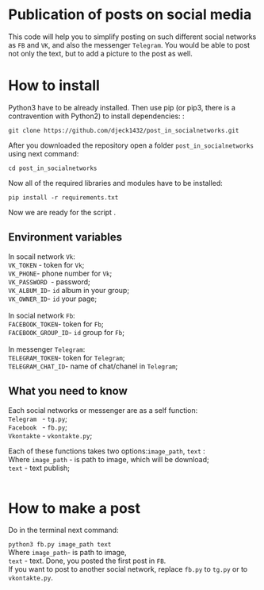 # Publication of posts on social media 
This code will help you to simplify posting on such different social networks as ```FB``` and ```VK```, and also the messenger ```Telegram```. You would be able to post not only the text, but to add a picture to the post as well. 

# How to install
Python3 have to be already installed. Then use pip (or pip3, there is a contravention with Python2) to install dependencies: :<br>

``` git clone https://github.com/djeck1432/post_in_socialnetworks.git ```

After you downloaded the repository open a folder ```post_in_socialnetworks``` using next command: <br>

```cd post_in_socialnetworks```

Now all of the required libraries and modules have to be installed:<br>

```pip install -r requirements.txt ```<br>

Now we are ready for the script .

## Environment variables
In socail network ```Vk```:
<br>
```VK_TOKEN``` - token for ```Vk```;
<br>
```VK_PHONE```- phone number for  ```Vk```;
<br>
```VK_PASSWORD ```- password;
<br>
```VK_ALBUM_ID```- ```id``` album in your group;
<br>
```VK_OWNER_ID```- ```id``` your page;
<br>
<br>
In social network ```Fb```:
<br>
```FACEBOOK_TOKEN```-  token for ```Fb```;
<br>
```FACEBOOK_GROUP_ID```- ```id``` group for ```Fb```;
<br>
<br>
In messenger ```Telegram```:
<br>
```TELEGRAM_TOKEN```- token for ```Telegram```;
<br>
```TELEGRAM_CHAT_ID```- name of chat/chanel in ```Telegram```;
<br>

## What you need to know
Each social networks or messenger are as a self function:
<br>
```Telegram ``` - ```tg.py```;
<br>
```Facebook ``` - ```fb.py```;
<br>
```Vkontakte``` - ```vkontakte.py```;
<br>

Each of these functions takes two options:```image_path```, ```text``` :
<br> Where ```image_path``` -  is path to image, which will be download;
<br>
```text``` - text publish;<br>
<br>

# How to make a post
Do in the terminal next command:
<br>

```python3 fb.py image_path text``` 
<br>
Where ```image_path```- is path to image,
<br>
 ```text``` - text.
Done, you posted the first post in ```FB```.
<br>
If you want to post to another social network, replace ```fb.py``` to ```tg.py``` or to ```vkontakte.py```.

